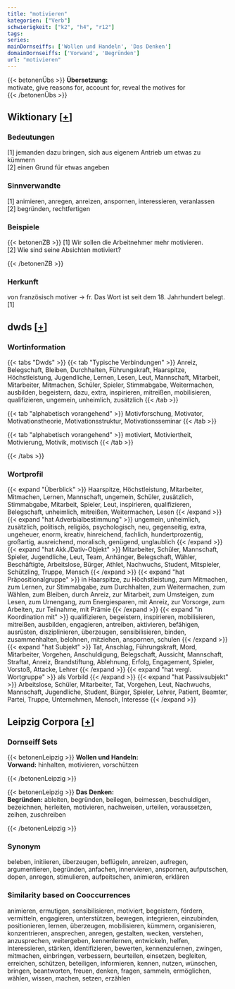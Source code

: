 ```yaml
---
title: "motivieren"
kategorien: ["Verb"]
schwierigkeit: ["k2", "h4", "r12"]
tags:
series:
mainDornseiffs: ['Wollen und Handeln', 'Das Denken']
domainDornseiffs: ['Vorwand', 'Begründen']
url: "motivieren"
---
```


{{< betonenÜbs >}}
**Übersetzung:**  
motivate, give reasons for, account for, reveal the motives for  
{{< /betonenÜbs >}}

## Wiktionary [[+](https://de.wiktionary.org/wiki/motivieren)]

### Bedeutungen
[1] jemanden dazu bringen, sich aus eigenem Antrieb um etwas zu kümmern  
[2] einen Grund für etwas angeben  

### Sinnverwandte
[1] animieren, anregen, anreizen, anspornen, interessieren, veranlassen  
[2] begründen, rechtfertigen  

### Beispiele
{{< betonenZB >}}
[1] Wir sollen die Arbeitnehmer mehr motivieren.  
[2] Wie sind seine Absichten motiviert?  

{{< /betonenZB >}}
### Herkunft
von französisch motiver → fr. Das Wort ist seit dem 18. Jahrhundert belegt.[1]  



## dwds [[+](https://www.dwds.de/wb/motivieren)]

### Wortinformation
{{< tabs "Dwds" >}}
{{< tab "Typische Verbindungen" >}}
Anreiz, Belegschaft, Bleiben, Durchhalten, Führungskraft, Haarspitze, Höchstleistung, Jugendliche, Lernen, Lesen, Leut, Mannschaft, Mitarbeit, Mitarbeiter, Mitmachen, Schüler, Spieler, Stimmabgabe, Weitermachen, ausbilden, begeistern, dazu, extra, inspirieren, mitreißen, mobilisieren, qualifizieren, ungemein, unheimlich, zusätzlich
{{< /tab >}}

{{< tab "alphabetisch vorangehend" >}}
Motivforschung, Motivator, Motivationstheorie, Motivationsstruktur, Motivationsseminar
{{< /tab >}}

{{< tab "alphabetisch vorangehend" >}}
motiviert, Motiviertheit, Motivierung, Motivik, motivisch
{{< /tab >}}

{{< /tabs >}}

### Wortprofil
{{< expand "Überblick" >}} Haarspitze, Höchstleistung, Mitarbeiter, Mitmachen, Lernen, Mannschaft, ungemein, Schüler, zusätzlich, Stimmabgabe, Mitarbeit, Spieler, Leut, inspirieren, qualifizieren, Belegschaft, unheimlich, mitreißen, Weitermachen, Lesen {{< /expand >}}
{{< expand "hat Adverbialbestimmung" >}} ungemein, unheimlich, zusätzlich, politisch, religiös, psychologisch, neu, gegenseitig, extra, ungeheuer, enorm, kreativ, hinreichend, fachlich, hundertprozentig, großartig, ausreichend, moralisch, genügend, unglaublich {{< /expand >}}
{{< expand "hat Akk./Dativ-Objekt" >}} Mitarbeiter, Schüler, Mannschaft, Spieler, Jugendliche, Leut, Team, Anhänger, Belegschaft, Wähler, Beschäftigte, Arbeitslose, Bürger, Athlet, Nachwuchs, Student, Mitspieler, Schützling, Truppe, Mensch {{< /expand >}}
{{< expand "hat Präpositionalgruppe" >}} in Haarspitze, zu Höchstleistung, zum Mitmachen, zum Lernen, zur Stimmabgabe, zum Durchhalten, zum Weitermachen, zum Wählen, zum Bleiben, durch Anreiz, zur Mitarbeit, zum Umsteigen, zum Lesen, zum Urnengang, zum Energiesparen, mit Anreiz, zur Vorsorge, zum Arbeiten, zur Teilnahme, mit Prämie {{< /expand >}}
{{< expand "in Koordination mit" >}} qualifizieren, begeistern, inspirieren, mobilisieren, mitreißen, ausbilden, engagieren, antreiben, aktivieren, befähigen, ausrüsten, disziplinieren, überzeugen, sensibilisieren, binden, zusammenhalten, belohnen, mitziehen, anspornen, schulen {{< /expand >}}
{{< expand "hat Subjekt" >}} Tat, Anschlag, Führungskraft, Mord, Mitarbeiter, Vorgehen, Anschuldigung, Belegschaft, Aussicht, Mannschaft, Straftat, Anreiz, Brandstiftung, Ablehnung, Erfolg, Engagement, Spieler, Vorstoß, Attacke, Lehrer {{< /expand >}}
{{< expand "hat vergl. Wortgruppe" >}} als Vorbild {{< /expand >}}
{{< expand "hat Passivsubjekt" >}} Arbeitslose, Schüler, Mitarbeiter, Tat, Vorgehen, Leut, Nachwuchs, Mannschaft, Jugendliche, Student, Bürger, Spieler, Lehrer, Patient, Beamter, Partei, Truppe, Unternehmen, Mensch, Interesse {{< /expand >}}

## Leipzig Corpora [[+](https://corpora.uni-leipzig.de/en/res?word=motivieren&corpusId=deu_newscrawl-public_2018)]

### Dornseiff Sets
{{< betonenLeipzig >}}
**Wollen und Handeln:**  
**Vorwand:** hinhalten, motivieren, vorschützen  

{{< /betonenLeipzig >}}


{{< betonenLeipzig >}}
**Das Denken:**  
**Begründen:** ableiten, begründen, beilegen, beimessen, beschuldigen, bezeichnen, herleiten, motivieren, nachweisen, urteilen, voraussetzen, zeihen, zuschreiben  

{{< /betonenLeipzig >}}

### Synonym
beleben, initiieren, überzeugen, beflügeln, anreizen, aufregen, argumentieren, begründen, anfachen, innervieren, anspornen, aufputschen, dopen, anregen, stimulieren, aufpeitschen, animieren, erklären


### Similarity based on Cooccurrences
animieren, ermutigen, sensibilisieren, motiviert, begeistern, fördern, vermitteln, engagieren, unterstützen, bewegen, integrieren, einzubinden, positionieren, lernen, überzeugen, mobilisieren, kümmern, organisieren, konzentrieren, ansprechen, anregen, gestalten, wecken, verstehen, anzusprechen, weitergeben, kennenlernen, entwickeln, helfen, interessieren, stärken, identifizieren, bewerten, kennenzulernen, zwingen, mitmachen, einbringen, verbessern, beurteilen, einsetzen, begleiten, erreichen, schützen, beteiligen, informieren, kennen, nutzen, wünschen, bringen, beantworten, freuen, denken, fragen, sammeln, ermöglichen, wählen, wissen, machen, setzen, erzählen

